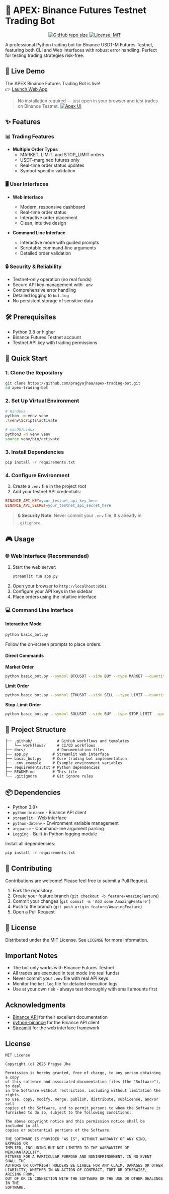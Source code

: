 # 🚀 APEX: Binance Futures Testnet Trading Bot

<div align="center">
  <p>
    <a href="https://github.com/pragyajhaa/apex">
      <img alt="GitHub repo size" src="https://img.shields.io/github/repo-size/pragyajhaa/apex?style=for-the-badge">
    </a>
    <a href="https://github.com/pragyajhaa/apex/blob/main/LICENSE">
      <img alt="License: MIT" src="https://img.shields.io/badge/License-MIT-yellow.svg?style=for-the-badge" />
    </a>
  </p>
</div>

A professional Python trading bot for Binance USDT-M Futures Testnet, featuring both CLI and Web interfaces with robust error handling. Perfect for testing trading strategies risk-free.

## 🔗 Live Demo

The APEX Binance Futures Trading Bot is live!  
👉 [Launch Web App](https://apex-tradingbot.streamlit.app/)

> No installation required — just open in your browser and test trades on Binance Testnet.
[![Apex UI](images/apex_image_4.png)](images/apex_image_4.png)


## ✨ Features

### 📊 Trading Features
- **Multiple Order Types**
  - MARKET, LIMIT, and STOP_LIMIT orders
  - USDT-margined futures only
  - Real-time order status updates
  - Symbol-specific validation

### 🖥️ User Interfaces
- **Web Interface**
  - Modern, responsive dashboard
  - Real-time order status
  - Interactive order placement
  - Clean, intuitive design

- **Command Line Interface**
  - Interactive mode with guided prompts
  - Scriptable command-line arguments
  - Detailed order validation

### 🔒 Security & Reliability
  - Testnet-only operation (no real funds)
  - Secure API key management with `.env`
  - Comprehensive error handling
  - Detailed logging to `bot.log`
  - No persistent storage of sensitive data

## 🛠️ Prerequisites

- Python 3.8 or higher
- Binance Futures Testnet account
- Testnet API key with trading permissions

## 🚀 Quick Start

### 1. Clone the Repository

```bash
git clone https://github.com/pragyajhaa/apex-trading-bot.git
cd apex-trading-bot
```

### 2. Set Up Virtual Environment

```bash
# Windows
python -m venv venv
.\venv\Scripts\activate

# macOS/Linux
python3 -m venv venv
source venv/bin/activate
```

### 3. Install Dependencies

```bash
pip install -r requirements.txt
```

### 4. Configure Environment

1. Create a `.env` file in the project root
2. Add your testnet API credentials:

```ini
BINANCE_API_KEY=your_testnet_api_key_here
BINANCE_API_SECRET=your_testnet_api_secret_here
```

> 🔒 **Security Note**: Never commit your `.env` file. It's already in `.gitignore`.

## 🎮 Usage

### 🌐 Web Interface (Recommended)

1. Start the web server:
   ```bash
   streamlit run app.py
   ```
2. Open your browser to `http://localhost:8501`
3. Configure your API keys in the sidebar
4. Place orders using the intuitive interface

### 💻 Command Line Interface

#### Interactive Mode
```bash
python basic_bot.py
```
Follow the on-screen prompts to place orders.

#### Direct Commands

**Market Order**
```bash
python basic_bot.py --symbol BTCUSDT --side BUY --type MARKET --quantity 0.001
```

**Limit Order**
```bash
python basic_bot.py --symbol ETHUSDT --side SELL --type LIMIT --quantity 0.1 --price 3500
```

**Stop-Limit Order**
```bash
python basic_bot.py --symbol SOLUSDT --side BUY --type STOP_LIMIT --quantity 5 --price 150 --stop_price 155
```

## 📁 Project Structure

```
├── .github/           # GitHub workflows and templates
│   └── workflows/     # CI/CD workflows
├── docs/              # Documentation files
├── app.py           # Streamlit web interface
├── basic_bot.py     # Core trading bot implementation
├── .env.example     # Example environment variables
├── requirements.txt # Python dependencies
├── README.md        # This file
└── .gitignore       # Git ignore rules
```

## 📦 Dependencies

- Python 3.8+
- `python-binance` - Binance API client
- `streamlit` - Web interface
- `python-dotenv` - Environment variable management
- `argparse` - Command-line argument parsing
- `Logging` - Built-in Python logging module

Install all dependencies:
```bash
pip install -r requirements.txt
```

## 🤝 Contributing

Contributions are welcome! Please feel free to submit a Pull Request.

1. Fork the repository
2. Create your feature branch (`git checkout -b feature/AmazingFeature`)
3. Commit your changes (`git commit -m 'Add some AmazingFeature'`)
4. Push to the branch (`git push origin feature/AmazingFeature`)
5. Open a Pull Request

## 📝 License

Distributed under the MIT License. See `LICENSE` for more information.

## Important Notes

- The bot only works with Binance Futures Testnet
- All trades are executed in test mode (no real funds)
- Never commit your `.env` file with real API keys
- Monitor the `bot.log` file for detailed execution logs
- Use at your own risk - always test thoroughly with small amounts first

## Acknowledgments

- [Binance API](https://binance-docs.github.io/apidocs/futures/en/) for their excellent documentation
- [python-binance](https://github.com/sammchardy/python-binance) for the Binance API client
- [Streamlit](https://streamlit.io/) for the web interface framework

## License

```
MIT License

Copyright (c) 2025 Pragya Jha

Permission is hereby granted, free of charge, to any person obtaining a copy
of this software and associated documentation files (the "Software"), to deal
in the Software without restriction, including without limitation the rights
to use, copy, modify, merge, publish, distribute, sublicense, and/or sell
copies of the Software, and to permit persons to whom the Software is
furnished to do so, subject to the following conditions:

The above copyright notice and this permission notice shall be included in all
copies or substantial portions of the Software.

THE SOFTWARE IS PROVIDED "AS IS", WITHOUT WARRANTY OF ANY KIND, EXPRESS OR
IMPLIED, INCLUDING BUT NOT LIMITED TO THE WARRANTIES OF MERCHANTABILITY,
FITNESS FOR A PARTICULAR PURPOSE AND NONINFRINGEMENT. IN NO EVENT SHALL THE
AUTHORS OR COPYRIGHT HOLDERS BE LIABLE FOR ANY CLAIM, DAMAGES OR OTHER
LIABILITY, WHETHER IN AN ACTION OF CONTRACT, TORT OR OTHERWISE, ARISING FROM,
OUT OF OR IN CONNECTION WITH THE SOFTWARE OR THE USE OR OTHER DEALINGS IN THE
SOFTWARE.
```
